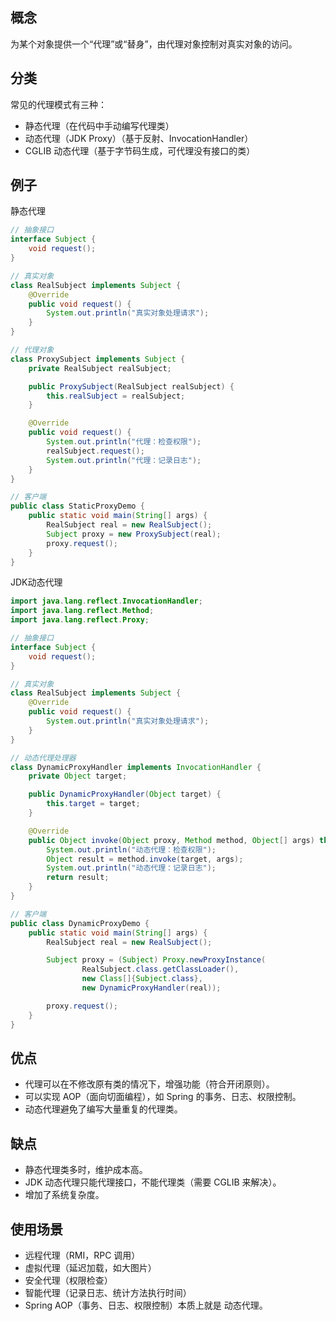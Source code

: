 ## 概念
为某个对象提供一个“代理”或“替身”，由代理对象控制对真实对象的访问。
## 分类
常见的代理模式有三种：
- 静态代理（在代码中手动编写代理类）
- 动态代理（JDK Proxy）（基于反射、InvocationHandler）
- CGLIB 动态代理（基于字节码生成，可代理没有接口的类）
## 例子
静态代理
```java
// 抽象接口
interface Subject {
    void request();
}

// 真实对象
class RealSubject implements Subject {
    @Override
    public void request() {
        System.out.println("真实对象处理请求");
    }
}

// 代理对象
class ProxySubject implements Subject {
    private RealSubject realSubject;

    public ProxySubject(RealSubject realSubject) {
        this.realSubject = realSubject;
    }

    @Override
    public void request() {
        System.out.println("代理：检查权限");
        realSubject.request();
        System.out.println("代理：记录日志");
    }
}

// 客户端
public class StaticProxyDemo {
    public static void main(String[] args) {
        RealSubject real = new RealSubject();
        Subject proxy = new ProxySubject(real);
        proxy.request();
    }
}
```
JDK动态代理
```java
import java.lang.reflect.InvocationHandler;
import java.lang.reflect.Method;
import java.lang.reflect.Proxy;

// 抽象接口
interface Subject {
    void request();
}

// 真实对象
class RealSubject implements Subject {
    @Override
    public void request() {
        System.out.println("真实对象处理请求");
    }
}

// 动态代理处理器
class DynamicProxyHandler implements InvocationHandler {
    private Object target;

    public DynamicProxyHandler(Object target) {
        this.target = target;
    }

    @Override
    public Object invoke(Object proxy, Method method, Object[] args) throws Throwable {
        System.out.println("动态代理：检查权限");
        Object result = method.invoke(target, args);
        System.out.println("动态代理：记录日志");
        return result;
    }
}

// 客户端
public class DynamicProxyDemo {
    public static void main(String[] args) {
        RealSubject real = new RealSubject();

        Subject proxy = (Subject) Proxy.newProxyInstance(
                RealSubject.class.getClassLoader(),
                new Class[]{Subject.class},
                new DynamicProxyHandler(real));

        proxy.request();
    }
}
```
## 优点
- 代理可以在不修改原有类的情况下，增强功能（符合开闭原则）。
- 可以实现 AOP（面向切面编程），如 Spring 的事务、日志、权限控制。
- 动态代理避免了编写大量重复的代理类。
## 缺点
- 静态代理类多时，维护成本高。
- JDK 动态代理只能代理接口，不能代理类（需要 CGLIB 来解决）。
- 增加了系统复杂度。
## 使用场景
- 远程代理（RMI，RPC 调用）
- 虚拟代理（延迟加载，如大图片）
- 安全代理（权限检查）
- 智能代理（记录日志、统计方法执行时间）
- Spring AOP（事务、日志、权限控制）本质上就是 动态代理。